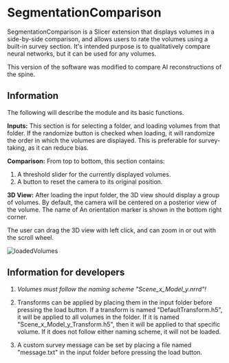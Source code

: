 # SegmentationComparison

SegmentationComparison is a Slicer extension that displays volumes in a side-by-side comparison, and allows users to rate the volumes using a built-in survey section. It's intended purpose is to qualitatively compare neural networks, but it can be used for any volumes.

This version of the software was modified to compare AI reconstructions of the spine.

## Information

The following will describe the module and its basic functions.

**Inputs:**
This section is for selecting a folder, and loading volumes from that folder. If the randomize button is checked when loading, it will randomize the order in which the volumes are displayed. This is preferable for survey-taking, as it can reduce bias. 

**Comparison:**
From top to bottom, this section contains:
1. A threshold slider for the currently displayed volumes.
2. A button to reset the camera to its original position. 

**3D View:**
After loading the input folder, the 3D view should display a group of volumes. By default, the camera will be centered on a posterior view of the volume. The name of An orientation marker is shown in the bottom right corner. 

The user can drag the 3D view with left click, and can zoom in or out with the scroll wheel. 

![loadedVolumes](https://github.com/keiranbarr/SegmentationComparison/blob/master/loadedVolumes.PNG)

## Information for developers

1. *Volumes must follow the naming scheme "Scene_x_Model_y.nrrd"!*

2. Transforms can be applied by placing them in the input folder before pressing the load button. If a transform is named "DefaultTransform.h5", it will be applied to all volumes in the folder. If it is named "Scene_x_Model_y_Transform.h5", then it will be applied to that specific volume. If it does not follow either naming scheme, it will not be loaded. 

3. A custom survey message can be set by placing a file named "message.txt" in the input folder before pressing the load button. 
